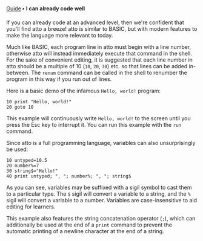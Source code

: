 [Guide](/index.md) 🢒 **I can already code well**

If you can already code at an advanced level, then we're confident that you'll find atto a breeze! atto is similar to BASIC, but with modern features to make the language more relevant to today.

Much like BASIC, each program line in atto must begin with a line number, otherwise atto will instead immediately execute that command in the shell. For the sake of convenient editing, it is suggested that each line number in atto should be a multiple of 10 (`10`, `20`, `30`) etc. so that lines can be added in-between. The `renum` command can be called in the shell to renumber the program in this way if you run out of lines.

Here is a basic demo of the infamous `Hello, world!` program:

```
10 print "Hello, world!"
20 goto 10
```

This example will continuously write `Hello, world!` to the screen until you press the Esc key to interrupt it. You can run this example with the `run` command.

Since atto is a full programming language, variables can also unsurprisingly be used:

```
10 untyped=10.5
20 number%=7
30 string$="Hello!"
40 print untyped; ", "; number%; ", "; string$
```

As you can see, variables may be suffixed with a sigil symbol to cast them to a particular type. The `$` sigil will convert a variable to a string, and the `%` sigil will convert a variable to a number. Variables are case-insensitive to aid editing for learners.

This example also features the string concatenation operator (`;`), which can additionally be used at the end of a `print` command to prevent the automatic printing of a newline character at the end of a string.